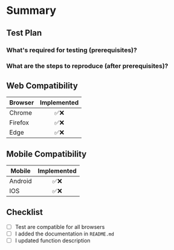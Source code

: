 <!-- Thanks for submitting a pull request! We appreciate you spending the time to work on these changes. Please follow the template so that the reviewers can easily understand what the code changes affect -->

# Summary

<!--
Explain the **motivation** for making this change: here are some points to help you:

* What issues do the pull request solve? Please tag them so that they will get automatically closed once the PR is merged
* What is the feature? (if applicable)
* How did you implement the solution?
* What areas of the library does it impact?
-->

## Test Plan

<!-- Demonstrate the code is solid. Example: The exact commands you ran and their output, screenshots / videos if the pull request changes UI. -->

### What's required for testing (prerequisites)?

### What are the steps to reproduce (after prerequisites)?

## Web Compatibility

| Browser | Implemented |
|---------|:-----------:|
| Chrome  |     ✅❌      |
| Firefox |     ✅❌      |
| Edge    |     ✅❌      |

## Mobile Compatibility

| Mobile  | Implemented |
|---------|:-----------:|
| Android |     ✅❌      |
| IOS     |     ✅❌      |

## Checklist

<!-- Check completed item, when applicable, via: [X] -->

- [ ] Test are compatible for all browsers
- [ ] I added the documentation in `README.md`
- [ ] I updated function description